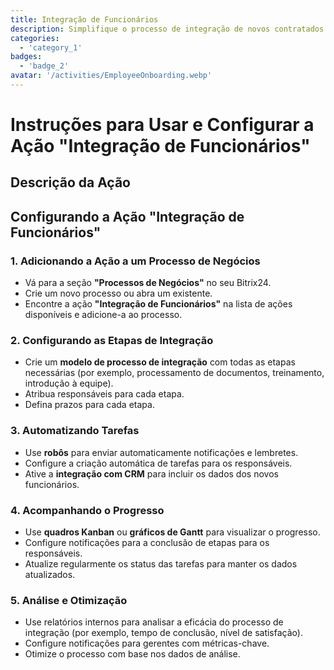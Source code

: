 ```yaml
---
title: Integração de Funcionários
description: Simplifique o processo de integração de novos contratados.
categories: 
  - 'category_1'
badges: 
  - 'badge_2'
avatar: '/activities/EmployeeOnboarding.webp'
---
```

# Instruções para Usar e Configurar a Ação "Integração de Funcionários"

## Descrição da Ação

## **Configurando a Ação "Integração de Funcionários"**

### 1. Adicionando a Ação a um Processo de Negócios
- Vá para a seção **"Processos de Negócios"** no seu Bitrix24.
- Crie um novo processo ou abra um existente.
- Encontre a ação **"Integração de Funcionários"** na lista de ações disponíveis e adicione-a ao processo.

### 2. Configurando as Etapas de Integração
- Crie um **modelo de processo de integração** com todas as etapas necessárias (por exemplo, processamento de documentos, treinamento, introdução à equipe).
- Atribua responsáveis para cada etapa.
- Defina prazos para cada etapa.

### 3. Automatizando Tarefas
- Use **robôs** para enviar automaticamente notificações e lembretes.
- Configure a criação automática de tarefas para os responsáveis.
- Ative a **integração com CRM** para incluir os dados dos novos funcionários.

### 4. Acompanhando o Progresso
- Use **quadros Kanban** ou **gráficos de Gantt** para visualizar o progresso.
- Configure notificações para a conclusão de etapas para os responsáveis.
- Atualize regularmente os status das tarefas para manter os dados atualizados.

### 5. Análise e Otimização
- Use relatórios internos para analisar a eficácia do processo de integração (por exemplo, tempo de conclusão, nível de satisfação).
- Configure notificações para gerentes com métricas-chave.
- Otimize o processo com base nos dados de análise.